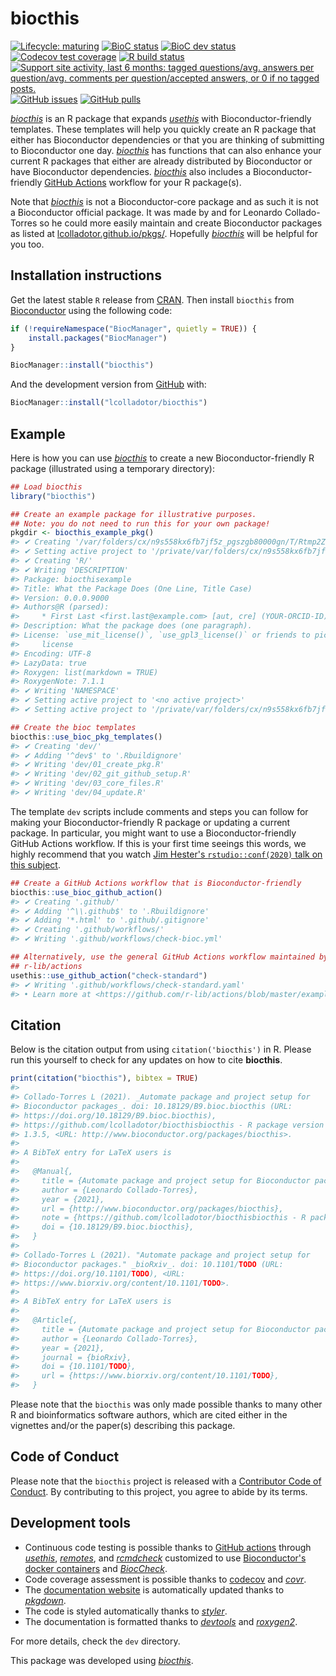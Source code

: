
<!-- README.md is generated from README.Rmd. Please edit that file -->
# biocthis

<!-- badges: start -->
[![Lifecycle: maturing](https://img.shields.io/badge/lifecycle-maturing-blue.svg)](https://www.tidyverse.org/lifecycle/#maturing) [![BioC status](http://www.bioconductor.org/shields/build/release/bioc/biocthis.svg)](https://bioconductor.org/checkResults/release/bioc-LATEST/biocthis) [![BioC dev status](http://www.bioconductor.org/shields/build/devel/bioc/biocthis.svg)](https://bioconductor.org/checkResults/devel/bioc-LATEST/biocthis) [![Codecov test coverage](https://codecov.io/gh/lcolladotor/biocthis/branch/master/graph/badge.svg)](https://codecov.io/gh/lcolladotor/biocthis?branch=master) [![R build status](https://github.com/lcolladotor/biocthis/workflows/R-CMD-check-bioc/badge.svg)](https://github.com/lcolladotor/biocthis/actions) [![Support site activity, last 6 months: tagged questions/avg. answers per question/avg. comments per question/accepted answers, or 0 if no tagged posts.](http://www.bioconductor.org/shields/posts/biocthis.svg)](https://support.bioconductor.org/t/biocthis/) [![GitHub issues](https://img.shields.io/github/issues/lcolladotor/biocthis)](https://github.com/lcolladotor/biocthis/issues) [![GitHub pulls](https://img.shields.io/github/issues-pr/lcolladotor/biocthis)](https://github.com/lcolladotor/biocthis/pulls) <!-- badges: end -->

*[biocthis](https://github.com/lcolladotor/biocthis)* is an R package that expands *[usethis](https://CRAN.R-project.org/package=usethis)* with Bioconductor-friendly templates. These templates will help you quickly create an R package that either has Bioconductor dependencies or that you are thinking of submitting to Bioconductor one day. *[biocthis](https://github.com/lcolladotor/biocthis)* has functions that can also enhance your current R packages that either are already distributed by Bioconductor or have Bioconductor dependencies. *[biocthis](https://github.com/lcolladotor/biocthis)* also includes a Bioconductor-friendly [GitHub Actions](https://github.com/features/actions) workflow for your R package(s).

Note that *[biocthis](https://github.com/lcolladotor/biocthis)* is not a Bioconductor-core package and as such it is not a Bioconductor official package. It was made by and for Leonardo Collado-Torres so he could more easily maintain and create Bioconductor packages as listed at [lcolladotor.github.io/pkgs/](https://lcolladotor.github.io/pkgs/). Hopefully *[biocthis](https://github.com/lcolladotor/biocthis)* will be helpful for you too.

## Installation instructions

Get the latest stable `R` release from [CRAN](http://cran.r-project.org/). Then install `biocthis` from [Bioconductor](http://bioconductor.org/) using the following code:

``` r
if (!requireNamespace("BiocManager", quietly = TRUE)) {
    install.packages("BiocManager")
}

BiocManager::install("biocthis")
```

And the development version from [GitHub](https://github.com/lcolladotor/biocthis) with:

``` r
BiocManager::install("lcolladotor/biocthis")
```

## Example

Here is how you can use *[biocthis](https://github.com/lcolladotor/biocthis)* to create a new Bioconductor-friendly R package (illustrated using a temporary directory):

``` r
## Load biocthis
library("biocthis")

## Create an example package for illustrative purposes.
## Note: you do not need to run this for your own package!
pkgdir <- biocthis_example_pkg()
#> ✔ Creating '/var/folders/cx/n9s558kx6fb7jf5z_pgszgb80000gn/T/Rtmp2Z9fP6/biocthisexample/'
#> ✔ Setting active project to '/private/var/folders/cx/n9s558kx6fb7jf5z_pgszgb80000gn/T/Rtmp2Z9fP6/biocthisexample'
#> ✔ Creating 'R/'
#> ✔ Writing 'DESCRIPTION'
#> Package: biocthisexample
#> Title: What the Package Does (One Line, Title Case)
#> Version: 0.0.0.9000
#> Authors@R (parsed):
#>     * First Last <first.last@example.com> [aut, cre] (YOUR-ORCID-ID)
#> Description: What the package does (one paragraph).
#> License: `use_mit_license()`, `use_gpl3_license()` or friends to pick a
#>     license
#> Encoding: UTF-8
#> LazyData: true
#> Roxygen: list(markdown = TRUE)
#> RoxygenNote: 7.1.1
#> ✔ Writing 'NAMESPACE'
#> ✔ Setting active project to '<no active project>'
#> ✔ Setting active project to '/private/var/folders/cx/n9s558kx6fb7jf5z_pgszgb80000gn/T/Rtmp2Z9fP6/biocthisexample'

## Create the bioc templates
biocthis::use_bioc_pkg_templates()
#> ✔ Creating 'dev/'
#> ✔ Adding '^dev$' to '.Rbuildignore'
#> ✔ Writing 'dev/01_create_pkg.R'
#> ✔ Writing 'dev/02_git_github_setup.R'
#> ✔ Writing 'dev/03_core_files.R'
#> ✔ Writing 'dev/04_update.R'
```

The template `dev` scripts include comments and steps you can follow for making your Bioconductor-friendly R package or updating a current package. In particular, you might want to use a Bioconductor-friendly GitHub Actions workflow. If this is your first time seeings this words, we highly recommend that you watch [Jim Hester's `rstudio::conf(2020)` talk on this subject](https://www.jimhester.com/talk/2020-rsc-github-actions/).

``` r
## Create a GitHub Actions workflow that is Bioconductor-friendly
biocthis::use_bioc_github_action()
#> ✔ Creating '.github/'
#> ✔ Adding '^\\.github$' to '.Rbuildignore'
#> ✔ Adding '*.html' to '.github/.gitignore'
#> ✔ Creating '.github/workflows/'
#> ✔ Writing '.github/workflows/check-bioc.yml'
```

``` r
## Alternatively, use the general GitHub Actions workflow maintained by
## r-lib/actions
usethis::use_github_action("check-standard")
#> ✔ Writing '.github/workflows/check-standard.yaml'
#> • Learn more at <https://github.com/r-lib/actions/blob/master/examples/README.md>
```

## Citation

Below is the citation output from using `citation('biocthis')` in R. Please run this yourself to check for any updates on how to cite **biocthis**.

``` r
print(citation("biocthis"), bibtex = TRUE)
#> 
#> Collado-Torres L (2021). _Automate package and project setup for
#> Bioconductor packages_. doi: 10.18129/B9.bioc.biocthis (URL:
#> https://doi.org/10.18129/B9.bioc.biocthis),
#> https://github.com/lcolladotor/biocthisbiocthis - R package version
#> 1.3.5, <URL: http://www.bioconductor.org/packages/biocthis>.
#> 
#> A BibTeX entry for LaTeX users is
#> 
#>   @Manual{,
#>     title = {Automate package and project setup for Bioconductor packages},
#>     author = {Leonardo Collado-Torres},
#>     year = {2021},
#>     url = {http://www.bioconductor.org/packages/biocthis},
#>     note = {https://github.com/lcolladotor/biocthisbiocthis - R package version 1.3.5},
#>     doi = {10.18129/B9.bioc.biocthis},
#>   }
#> 
#> Collado-Torres L (2021). "Automate package and project setup for
#> Bioconductor packages." _bioRxiv_. doi: 10.1101/TODO (URL:
#> https://doi.org/10.1101/TODO), <URL:
#> https://www.biorxiv.org/content/10.1101/TODO>.
#> 
#> A BibTeX entry for LaTeX users is
#> 
#>   @Article{,
#>     title = {Automate package and project setup for Bioconductor packages},
#>     author = {Leonardo Collado-Torres},
#>     year = {2021},
#>     journal = {bioRxiv},
#>     doi = {10.1101/TODO},
#>     url = {https://www.biorxiv.org/content/10.1101/TODO},
#>   }
```

Please note that the `biocthis` was only made possible thanks to many other R and bioinformatics software authors, which are cited either in the vignettes and/or the paper(s) describing this package.

## Code of Conduct

Please note that the `biocthis` project is released with a [Contributor Code of Conduct](http://bioconductor.org/about/code-of-conduct/). By contributing to this project, you agree to abide by its terms.

## Development tools

-   Continuous code testing is possible thanks to [GitHub actions](https://www.tidyverse.org/blog/2020/04/usethis-1-6-0/) through *[usethis](https://CRAN.R-project.org/package=usethis)*, *[remotes](https://CRAN.R-project.org/package=remotes)*, and *[rcmdcheck](https://CRAN.R-project.org/package=rcmdcheck)* customized to use [Bioconductor's docker containers](https://www.bioconductor.org/help/docker/) and *[BiocCheck](https://bioconductor.org/packages/3.14/BiocCheck)*.
-   Code coverage assessment is possible thanks to [codecov](https://codecov.io/gh) and *[covr](https://CRAN.R-project.org/package=covr)*.
-   The [documentation website](http://lcolladotor.github.io/biocthis) is automatically updated thanks to *[pkgdown](https://CRAN.R-project.org/package=pkgdown)*.
-   The code is styled automatically thanks to *[styler](https://CRAN.R-project.org/package=styler)*.
-   The documentation is formatted thanks to *[devtools](https://CRAN.R-project.org/package=devtools)* and *[roxygen2](https://CRAN.R-project.org/package=roxygen2)*.

For more details, check the `dev` directory.

This package was developed using *[biocthis](https://bioconductor.org/packages/3.14/biocthis)*.
